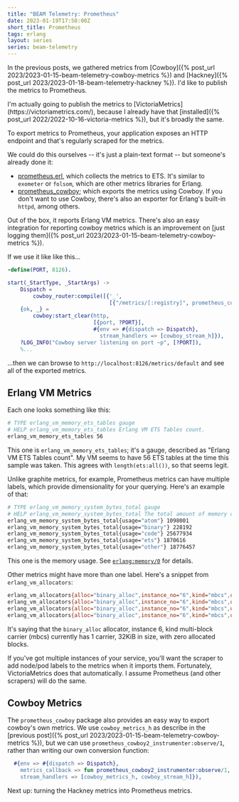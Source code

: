 ```yaml
---
title: "BEAM Telemetry: Prometheus"
date: 2023-01-19T17:58:00Z
short_title: Prometheus
tags: erlang
layout: series
series: beam-telemetry
---
```


In the previous posts, we gathered metrics from [Cowboy]({% post_url 2023/2023-01-15-beam-telemetry-cowboy-metrics %})
and [Hackney]({% post_url 2023/2023-01-18-beam-telemetry-hackney %}). I'd like to publish the metrics to Prometheus.

<div class="callout callout-info" markdown="span">
I'm actually going to publish the metrics to [VictoriaMetrics](https://victoriametrics.com/), because
I already have that [installed]({% post_url 2022/2022-10-16-victoria-metrics %}), but it's broadly the same.
</div>

To export metrics to Prometheus, your application exposes an HTTP endpoint and that's regularly scraped for the metrics.

We could do this ourselves -- it's just a plain-text format -- but someone's already done it:

- [prometheus.erl](https://hex.pm/packages/prometheus), which collects the metrics to ETS. It's similar to `exometer` or
  `folsom`, which are other metrics libraries for Erlang.
- [prometheus_cowboy](https://hex.pm/packages/prometheus_cowboy); which exports the metrics using Cowboy. If you don't
  want to use Cowboy, there's also an exporter for Erlang's built-in `httpd`, among others.

Out of the box, it reports Erlang VM metrics. There's also an easy integration for reporting cowboy metrics which is an
improvement on [just logging them]({% post_url 2023/2023-01-15-beam-telemetry-cowboy-metrics %}).

If we use it like like this...

```erlang
-define(PORT, 8126).

start(_StartType, _StartArgs) ->
    Dispatch =
        cowboy_router:compile([{'_',
                                [{"/metrics/[:registry]", prometheus_cowboy2_handler, []}]}]),
    {ok, _} =
        cowboy:start_clear(http,
                           [{port, ?PORT}],
                           #{env => #{dispatch => Dispatch},
                             stream_handlers => [cowboy_stream_h]}),
    ?LOG_INFO("Cowboy server listening on port ~p", [?PORT]),
    %...
```

...then we can browse to `http://localhost:8126/metrics/default` and see all of the exported metrics.

## Erlang VM Metrics

Each one looks something like this:

```sh
# TYPE erlang_vm_memory_ets_tables gauge
# HELP erlang_vm_memory_ets_tables Erlang VM ETS Tables count.
erlang_vm_memory_ets_tables 56
```

This one is `erlang_vm_memory_ets_tables`; it's a gauge, described as "Erlang VM ETS Tables count". My VM seems to have
56 ETS tables at the time this sample was taken. This agrees with `length(ets:all())`, so that seems legit.

Unlike graphite metrics, for example, Prometheus metrics can have multiple labels, which provide dimensionality for your
querying. Here's an example of that:

```sh
# TYPE erlang_vm_memory_system_bytes_total gauge
# HELP erlang_vm_memory_system_bytes_total The total amount of memory currently allocated for the emulator that is not directly related to any Erlang process. Memory presented as processes is not included in this memory.
erlang_vm_memory_system_bytes_total{usage="atom"} 1098001
erlang_vm_memory_system_bytes_total{usage="binary"} 228192
erlang_vm_memory_system_bytes_total{usage="code"} 25677934
erlang_vm_memory_system_bytes_total{usage="ets"} 1870616
erlang_vm_memory_system_bytes_total{usage="other"} 18776457
```

This one is the memory usage. See [`erlang:memory/0`](https://www.erlang.org/doc/man/erlang.html#memory-0) for details.

Other metrics might have more than one label. Here's a snippet from `erlang_vm_allocators`:

```sh
erlang_vm_allocators{alloc="binary_alloc",instance_no="6",kind="mbcs",usage="carriers"} 1
erlang_vm_allocators{alloc="binary_alloc",instance_no="6",kind="mbcs",usage="carriers_size"} 32768
erlang_vm_allocators{alloc="binary_alloc",instance_no="6",kind="mbcs",usage="blocks"} 0
erlang_vm_allocators{alloc="binary_alloc",instance_no="6",kind="mbcs",usage="blocks_size"} 0
```

It's saying that the `binary_alloc` allocator, instance 6, kind multi-block carrier (mbcs) currently has 1 carrier,
32KiB in size, with zero allocated blocks.

If you've got multiple instances of your service, you'll want the scraper to add node/pod labels to the metrics when it
imports them. Fortunately, VictoriaMetrics does that automatically. I assume Prometheus (and other scrapers) will do the
same.

## Cowboy Metrics

The `prometheus_cowboy` package also provides an easy way to export cowboy's own metrics. We use `cowboy_metrics_h` as
describe in the [previous post]({% post_url 2023/2023-01-15-beam-telemetry-cowboy-metrics %}), but we can use
`prometheus_cowboy2_instrumenter:observe/1`, rather than writing our own conversion function:

```erlang
  #{env => #{dispatch => Dispatch},
    metrics_callback => fun prometheus_cowboy2_instrumenter:observe/1,
    stream_handlers => [cowboy_metrics_h, cowboy_stream_h]}),
```

Next up: turning the Hackney metrics into Prometheus metrics.
